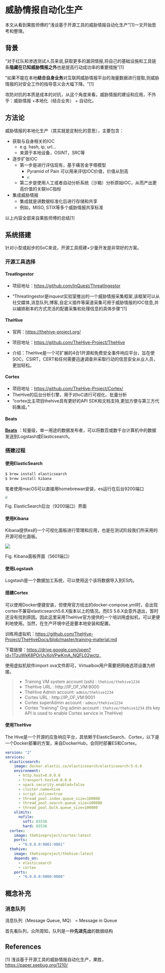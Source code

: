 # 威胁情报自动化生产

本文从看到果胜师傅的“浅谈基于开源工具的威胁情报自动化生产”[1]一文开始思考和整理。



## 背景

“对于红队和渗透测试人员来说,获取更多的漏洞情报,将自己的基础设施和工具链条**隐藏在已知威胁情报之外**也是提高行动成功率的重要措施”[1]

"如果不能在本地**结合自身业务**对互联网威胁情报平台的海量数据进行提取,则威胁情报的对安全工作的指导意义会大幅下降。"[1]

攻防对抗的本质是成本的对抗，从这个角度来看，威胁情报的建设和应用，不外乎：威胁情报 +本地化（结合业务） + 自动化。



## 方法论

威胁情报的本地化生产（其实就是定制化的意思），主要包含：

- 获取与自身相关的IOC
    - e.g. hash, ip, url...
    - 来源于本地设备，OSINT，SRC等
- 逐步扩张IOC
    - 第一步是进行评估现有，基于痛苦金字塔模型
        - Pyramid of Pain 可以用来评估IOC价值，价值从到高
        - <img src="https://image-host-toky.oss-cn-shanghai.aliyuncs.com/20200619164927.png" style="zoom: 50%;" />
    - 第二步是使用人工或者自动分析系统（沙箱）分析原始IOC，从而产出更高价值的关联IoC指标
- 集成威胁情报
    - 集成就是讲数据标准化后进行存储和共享
    - 例如，MISO, STIX等多个威胁情报共享标准

以上内容全部来自果胜师傅的总结[1]



## 系统搭建

针对小型或起步的SoC来说，开源工具搭建+少量开发是非常好的方案。

### 开源工具选择

#### TreatIngestor

- 项目地址：https://github.com/InQuest/ThreatIngestor

- “ThreatIngestor是inquest实验室推出的一个威胁情报采集框架,该框架可以从社交媒体,消息队列,博客,自定义插件等渠道采集可用于威胁情报的IOC信息,并以编排剧本的方式灵活的配置采集和处理信息的具体步骤“[1]

#### TheHive

- 官网：https://thehive-project.org/
- 项目地址：https://github.com/TheHive-Project/TheHive

- 介绍：TheHive是一个可扩展的4合1开源和免费安全事件响应平台，旨在使SOC，CSIRT，CERT和任何需要迅速调查并采取行动的信息安全从业人员，更加轻松。



#### Cortex

- 项目地址：https://github.com/TheHive-Project/Cortex/
- TheHive的后台分析引擎，用于对IoC进行可视化、批量分析
- “cortex比主项目thehive具有更好的API SDK和文档支持,更加方便与第三方代码集成。”



#### Beats

[**Beats**](https://www.elastic.co/products/beats) ：轻量级，单一用途的数据发布者，可以将数百或数千台计算机中的数据发送到Logstash或Elasticsearch。



### 搭建过程

#### 使用ElasticSearch

```bash
$ brew install elasticsearch
$ brew install kibana
```

笔者使用macOS可以直接用homebrewan安装，es运行在后台9200端口

<img src="https://image-host-toky.oss-cn-shanghai.aliyuncs.com/20200621144623.png" style="zoom:50%;" />

Fig. ElasticSearch后台（9200端口）界面





#### 使用Kibana

Kibana提供es的一个可视化面板进行管理和应用，也是在测试阶段我们所采用的开源可视化面板。

![](https://image-host-toky.oss-cn-shanghai.aliyuncs.com/20200621144445.png)

Fig. Kibana面板界面（5601端口）



#### 使用Logstash

Logstash是一个数据加工系统，可以使用这个该将数据导入到ES内。



#### 搭建Cortex

可以使用Docker便捷安装，但使用官方给出的docker-compose.yml时，会出现cortex不兼容elasticsearch5.6.X版本以上的情况。而ES 5.6.X会意外退出，暂时还没有找到原因。因此这里采用TheHive官方提供的一个培训用虚拟机，可以更便利地使用。当然，在生产环境中还是要本地安装和配置。

训练用虚拟机：https://github.com/TheHive-Project/TheHiveDocs/blob/master/training-material.md

下载链接：https://drive.google.com/open?id=1TzuWkK8POrUvXoVPwKmA_NQFL02wctz_

使用虚拟机软件import ova文件即可，Virtualbox用户需要把网络选项设置为桥接。

> - Training VM system account (ssh) : `thehive/thehive1234`
> - TheHive URL : http://IP_OF_VM:9000
> - TheHive Admin account: `admin/thehive1234`
> - Cortex URL : http://IP_OF_VM:9001
> - Cortex superAdmin account : `admin/thehive1234`
> - Cortex "training" Org admin account : `thehive/thehive1234` (its key API is used to enable Cortex service in TheHive)



#### 使用TheHive

The Hive是一个开源的应急响应平台，其依赖于ElasticSearch、Cortex，以下是一个Docker部署的方案，来自DockerHub，会同时部署ES和Cortex。

```yml
version: "2"
services:
  elasticsearch:
    image: docker.elastic.co/elasticsearch/elasticsearch:5.6.0
    environment:
      - http.host=0.0.0.0
      - transport.host=0.0.0.0
      - xpack.security.enabled=false
      - cluster.name=hive
      - script.inline=true
      - thread_pool.index.queue_size=100000
      - thread_pool.search.queue_size=100000
      - thread_pool.bulk.queue_size=100000
    ulimits:
      nofile:
        soft: 65536
        hard: 65536
  cortex:
    image: thehiveproject/cortex:latest
    ports:
      - "0.0.0.0:9001:9001"
  thehive:
    image: thehiveproject/thehive:latest
    depends_on:
      - elasticsearch
      - cortex
    ports:
      - "0.0.0.0:9000:9000"
```







## 概念补充



### 消息队列

消息队列（Message Queue, MQ） = Message in Queue

首先看队列，众所周知，队列是一种**先进先出**的数据结构







## References

[1] 浅谈基于开源工具的威胁情报自动化生产，果胜，https://paper.seebug.org/1210/

